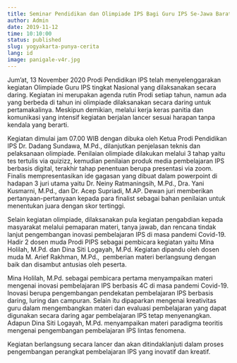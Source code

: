 ```yaml
---
title: Seminar Pendidikan dan Olimpiade IPS Bagi Guru IPS Se-Jawa Barat
author: Admin
date: 2019-11-12
time: 10:10:00
status: published
slug: yogyakarta-punya-cerita
lang: id
image: panigale-v4r.jpg
---
```


Jum’at, 13 November 2020 Prodi Pendidikan IPS telah menyelenggarakan kegiatan Olimpiade Guru IPS tingkat Nasional yang dilaksanakan secara daring. Kegiatan ini merupakan agenda rutin Prodi setiap tahun, namun ada yang berbeda di tahun ini olimpiade dilaksanakan secara daring untuk pertamakalinya. Meskipun demikian, melalui kerja keras panitia dan komunikasi yang intensif kegiatan berjalan lancer sesuai harapan tanpa kendala yang berarti.

Kegiatan dimulai jam 07.00 WIB dengan dibuka oleh Ketua Prodi Pendidikan IPS Dr. Dadang Sundawa, M.Pd., dilanjutkan penjelasan teknis dan pelaksanaan olimpiade. Penilaian olimpiade dilakukan melalui 3 tahap yaitu tes tertulis via quizizz, kemudian penilaian produk media pembelajaran IPS berbasis digital, terakhir tahap penentuan berupa presentasi via zoom. Finalis mempresentasikan ide gagasan yang dibuat dalam powerpoint di hadapan 3 juri utama yaitu Dr. Neiny Ratmaningsih, M.Pd., Dra. Yani Kusmarni, M.Pd., dan Dr. Acep Supriadi, M.AP. Dewan juri memberikan pertanyaan-pertanyaan kepada para finalist sebagai bahan penilaian untuk menentukan juara dengan skor tertinggi.

Selain kegiatan olimpiade, dilaksanakan pula kegiatan pengabdian kepada masyarakat melalui pemaparan materi, tanya jawab, dan rencana tindak lanjut pengembangan inovasi pembelajaran IPS di masa pandemi Covid-19. Hadir 2 dosen muda Prodi PIPS sebagai pembicara kegiatan yaitu Mina Holilah, M.Pd. dan Dina Siti Logayah, M.Pd. Kegiatan dipandu oleh dosen muda M. Arief Rakhman, M.Pd.,  pemberian materi berlangsung dengan baik dan disambut antusias oleh peserta.

Mina Holilah, M.Pd. sebagai pembicara pertama menyampaikan materi mengenai inovasi pembelajaran IPS berbasis 4C di masa pandemi Covid-19. Inovasi berupa pengembangan pendekatan pembelajaran IPS berbasis daring, luring dan campuran. Selain itu dipaparkan mengenai kreativitas guru dalam mengembangkan materi dan evaluasi pembelajaran yang dapat digunakan secara daring agar pembelajaran IPS tetap menyenangkan. Adapun Dina Siti Logayah, M.Pd. menyampaikan materi paradigma teoritis mengenai pengembangan pembelajaran IPS lintas fenomena.

Kegiatan berlangsung secara lancer dan akan ditindaklanjuti dalam proses pengembangan perangkat pembelajaran IPS yang inovatif dan kreatif.